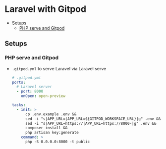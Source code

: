 # Laravel with Gitpod <!-- omit in toc -->

- [Setups](#setups)
  - [PHP serve and Gitpod](#php-serve-and-gitpod)

## Setups

### PHP serve and Gitpod

- `.gitpod.yml` to serve Laravel via Laravel serve

    ```yml
    # .gitpod.yml
    ports:
      # Laravel server
      - port: 8000
        onOpen: open-preview

    tasks:
      - init: >
          cp .env.example .env &&
          sed -i "s|APP_URL=|APP_URL=${GITPOD_WORKSPACE_URL}|g" .env &&
          sed -i "s|APP_URL=https://|APP_URL=https://8000-|g" .env &&
          composer install &&
          php artisan key:generate
        command: >
          php -S 0.0.0.0:8000 -t public
    ```
